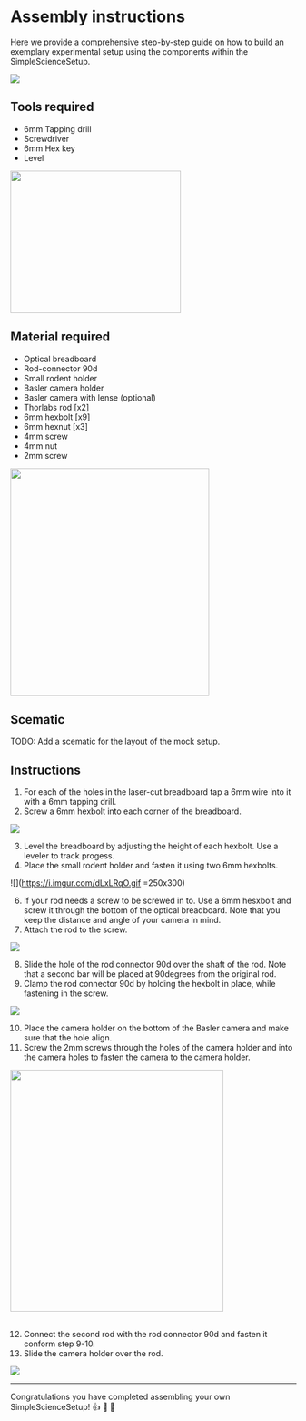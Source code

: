 # Assembly instructions
Here we provide a comprehensive step-by-step guide on how to build an exemplary experimental setup using the components within the SimpleScienceSetup. 

![](https://i.imgur.com/uAZ2f7P.jpg)


## Tools required
* 6mm Tapping drill 
* Screwdriver 
* 6mm Hex key
* Level
<img width="300" height="250" src="https://i.imgur.com/tTrLOj0.gif">

## Material required
* Optical breadboard 
* Rod-connector 90d
* Small rodent holder
* Basler camera holder
* Basler camera with lense (optional)
* Thorlabs rod [x2]
* 6mm hexbolt [x9]
* 6mm hexnut [x3]
* 4mm screw
* 4mm nut
* 2mm screw

<img width="350" height="400" src="https://i.imgur.com/6wCAIWK.gif">



## Scematic
TODO: Add a scematic for the layout of the mock setup.

## Instructions
1. For each of the holes in the laser-cut breadboard tap a 6mm wire into it with a 6mm tapping drill.
2. Screw a 6mm hexbolt into each corner of the breadboard.

![](https://i.imgur.com/QTo2f16.png)


3. Level the breadboard by adjusting the height of each hexbolt. Use a leveler to track progess.
4. Place the small rodent holder and fasten it using two 6mm hexbolts. 

![](https://i.imgur.com/dLxLRqO.gif =250x300) 

6. If your rod needs a screw to be screwed in to. Use a 6mm hesxbolt and screw it through the bottom of the optical breadboard. Note that you keep the distance and angle of your camera in mind.
7. Attach the rod to the screw.

![](https://i.imgur.com/qUOhRji.png)


8. Slide the hole of the rod connector 90d over the shaft of the rod. Note that a second bar will be placed at 90degrees from the original rod.
9. Clamp the rod connector 90d by holding the hexbolt in place, while fastening in the screw.

![](https://i.imgur.com/XqHBXaj.png)

10. Place the camera holder on the bottom of the Basler camera and make sure that the hole align.
11. Screw the 2mm screws through the holes of the camera holder and into the camera holes to fasten the camera to the camera holder.

<img width="375" height="425" src="https://i.imgur.com/ch5zqMv.gif">
<br><br>

12. Connect the second rod with the rod connector 90d and fasten it conform step 9-10.
13. Slide the camera holder over the rod.

![](https://i.imgur.com/5n8PBQn.png)

---
Congratulations you have completed assembling your own SimpleScienceSetup! :thumbsup: :confetti_ball: :balloon:




